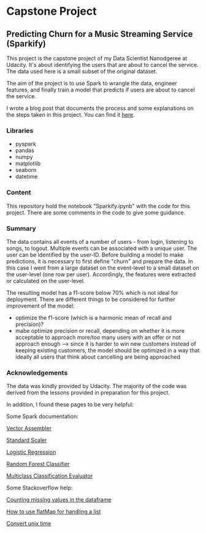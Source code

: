 # Capstone Project

## Predicting Churn for a Music Streaming Service (Sparkify)

This project is the capstone project of my Data Scientist Nanodgeree at Udacity. It's about identifying the users that 
are about to cancel the service. The data used here is a small subset of the original dataset. 

The aim of the project is to use Spark to wrangle the data, engineer features, and finally train a model that predicts
if users are about to cancel the service. 

I wrote a blog post that documents the process and some explanations on the steps taken in this project. 
You can find it [here]().

### Libraries

- pyspark
- pandas
- numpy
- matplotlib
- seaborn
- datetime

### Content

This repository hold the notebook "Sparkify.ipynb" with the code for this project. There are some comments in the 
code to give some guidance. 

### Summary

The data contains all events of a number of users - from login, listening to songs, to logout. Multiple events can be 
associated with a unique user. The user can be identified by the user-ID. Before building a model to make 
predictions, it is necessary to first define "churn" and prepare the data. In this case I went from a large dataset 
on the event-level to a small dataset on the user-level (one row per user). Accordingly, the features were extracted or
calculated on the user-level. 

The resulting model has a f1-score below 70% which is not ideal for deployment. There are different things to be 
considered for further improvement of the model:

- optimize the f1-score (which is a harmonic mean of recall and precision)? 
- mabe optimize precision or recall, depending on whether it is more acceptable to approach more/too many users with
an offer or not approach enough --> since it is harder to win new customers instead of keeping existing customers, the 
model should be optimized in a way that ideally all users that think about cancelling are being approached 

 

### Acknowledgements

The data was kindly provided by Udacity. The majority of the code was derived from the lessons provided in preparation 
for this project.

In addition, I found these pages to be very helpful:

Some Spark documentation:

[Vector Assembler](https://spark.apache.org/docs/latest/api/python/pyspark.ml.html#pyspark.ml.feature.VectorAssembler)

[Standard Scaler](https://spark.apache.org/docs/latest/api/python/pyspark.ml.html#pyspark.ml.feature.StandardScaler)

[Logistic Regression](https://spark.apache.org/docs/latest/api/python/pyspark.ml.html#pyspark.ml.classification.LogisticRegression)

[Random Forest Classifier](https://spark.apache.org/docs/latest/api/python/pyspark.ml.html#pyspark.ml.classification.RandomForestClassifier)

[Multiclass Classification Evaluator](https://spark.apache.org/docs/latest/api/python/pyspark.ml.html#pyspark.ml.evaluation.MulticlassClassificationEvaluator)

Some Stackoverflow help:

[Counting missing values in the dataframe](https://stackoverflow.com/questions/44627386/how-to-find-count-of-null-and-nan-values-for-each-column-in-a-pyspark-dataframe?rq=1)

[How to use flatMap for handling a list](https://stackoverflow.com/questions/22350722/what-is-the-difference-between-map-and-flatmap-and-a-good-use-case-for-each)

[Convert unix time](https://stackoverflow.com/questions/3682748/converting-unix-timestamp-string-to-readable-date)

